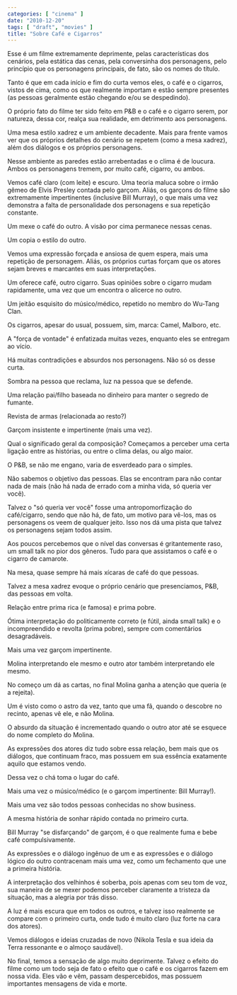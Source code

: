 ```yaml
---
categories: [ "cinema" ]
date: "2010-12-20"
tags: [ "draft", "movies" ]
title: "Sobre Café e Cigarros"
---
```

Esse é um filme extremamente deprimente, pelas características dos
cenários, pela estática das cenas, pela conversinha dos personagens,
pelo princípio que os personagens principais, de fato, são os nomes
do título.

Tanto é que em cada início e fim do curta vemos eles, o café e o
cigarros, vistos de cima, como os que realmente importam e estão sempre
presentes (as pessoas geralmente estão chegando e/ou se despedindo).

O próprio fato do filme ter sido feito em P&B e o café e o cigarro
serem, por natureza, dessa cor, realça sua realidade, em detrimento
aos personagens.

Uma mesa estilo xadrez e um ambiente decadente. Mais para frente vamos
ver que os próprios detalhes do cenário se repetem (como a mesa xadrez),
além dos diálogos e os próprios personagens.

Nesse ambiente as paredes estão arrebentadas e o clima é de
loucura. Ambos os personagens tremem, por muito café, cigarro, ou ambos.

Vemos café claro (com leite) e escuro. Uma teoria maluca sobre o irmão
gêmeo de Elvis Presley contada pelo garçom. Aliás, os garçons do
filme são extremamente impertinentes (inclusive Bill Murray), o que
mais uma vez demonstra a falta de personalidade dos personagens e sua
repetição constante.

Um mexe o café do outro. A visão por cima permanece nessas cenas.

Um copia o estilo do outro.

Vemos uma expressão forçada e ansiosa de quem espera, mais uma
repetição de personagem. Aliás, os próprios curtas forçam que os
atores sejam breves e marcantes em suas interpretações.

Um oferece café, outro cigarro. Suas opiniões sobre o cigarro mudam
rapidamente, uma vez que um encontra o alicerce no outro.

Um jeitão esquisito do músico/médico, repetido no membro do Wu-Tang
Clan.

Os cigarros, apesar do usual, possuem, sim, marca: Camel, Malboro, etc.

A "força de vontade" é enfatizada muitas vezes, enquanto eles se
entregam ao vício.

Há muitas contradições e absurdos nos personagens. Não só os desse
curta.

Sombra na pessoa que reclama, luz na pessoa que se defende.

Uma relação pai/filho baseada no dinheiro para manter o segredo de
fumante.

Revista de armas (relacionada ao resto?)

Garçom insistente e impertinente (mais uma vez).

Qual o significado geral da composição? Começamos a perceber uma certa
ligação entre as histórias, ou entre o clima delas, ou algo maior.

O P&B, se não me engano, varia de esverdeado para o simples.

Não sabemos o objetivo das pessoas. Elas se encontram para não contar
nada de mais (não há nada de errado com a minha vida, só queria ver
você).

Talvez o "só queria ver você" fosse uma antropomorfização do
café/cigarro, sendo que não há, de fato, um motivo para vê-los,
mas os personagens os veem de qualquer jeito. Isso nos dá uma pista
que talvez os personagens sejam todos assim.

Aos poucos percebemos que o nível das conversas é gritantemente raso,
um small talk no pior dos gêneros. Tudo para que assistamos o café e
o cigarro de camarote.

Na mesa, quase sempre há mais xícaras de café do que pessoas.

Talvez a mesa xadrez evoque o próprio cenário que presenciamos, P&B,
das pessoas em volta.

Relação entre prima rica (e famosa) e prima pobre.

Ótima interpretação do politicamente correto (e fútil, ainda small
talk) e o incompreendido e revolta (prima pobre), sempre com comentários
desagradáveis.

Mais uma vez garçom impertinente.

Molina interpretando ele mesmo e outro ator também interpretando ele
mesmo.

No começo um dá as cartas, no final Molina ganha a atenção que queria
(e a rejeita).

Um é visto como o astro da vez, tanto que uma fã, quando o descobre
no recinto, apenas vê ele, e não Molina.

O absurdo da situação é incrementado quando o outro ator até se
esquece do nome completo do Molina.

As expressões dos atores diz tudo sobre essa relação, bem mais que os
diálogos, que continuam fraco, mas possuem em sua essência exatamente
aquilo que estamos vendo.

Dessa vez o chá toma o lugar do café.

Mais uma vez o músico/médico (e o garçom impertinente: Bill Murray!).

Mais uma vez são todos pessoas conhecidas no show business.

A mesma história de sonhar rápido contada no primeiro curta.

Bill Murray "se disfarçando" de garçom, é o que realmente fuma e bebe
café compulsivamente.

As expressões e o diálogo ingênuo de um e as expressões e o diálogo
lógico do outro contracenam mais uma vez, como um fechamento que une
a primeira história.

A interpretação dos velhinhos é soberba, pois apenas com seu tom de
voz, sua maneira de se mexer podemos perceber claramente a tristeza da
situação, mas a alegria por trás disso.

A luz é mais escura que em todos os outros, e talvez isso realmente
se compare com o primeiro curta, onde tudo é muito claro (luz forte na
cara dos atores).

Vemos diálogos e ideias cruzadas de novo (Nikola Tesla e sua ideia da
Terra ressonante e o almoço saudável).

No final, temos a sensação de algo muito deprimente. Talvez o efeito
do filme como um todo seja de fato o efeito que o café e os cigarros
fazem em nossa vida. Eles vão e vêm, passam despercebidos, mas possuem
importantes mensagens de vida e morte.

